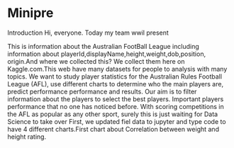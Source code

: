 # Minipre
Introduction
Hi, everyone. Today my team wwil present

This is information about the Australian FootBall League including information about playerId,displayName,height,weight,dob,position,
origin.And where we collected this? We collect them here on Kaggle.com.This web have many datasets for people to analysis with many topics. 
We want to study player statistics for the Australian Rules Football League (AFL), use different charts to determine who the main players are, predict performance performance and results. 
Our aim is to filter information about the players to select the best players. 
Important players performance that no one has noticed before. 
With scoring competitions in the AFL as popular as any other sport, surely this is just waiting for Data Science to take over 
First, we updated fiel data to jupyter and type code to have 4 different charts.First chart about Correlation between weight and height rating.
